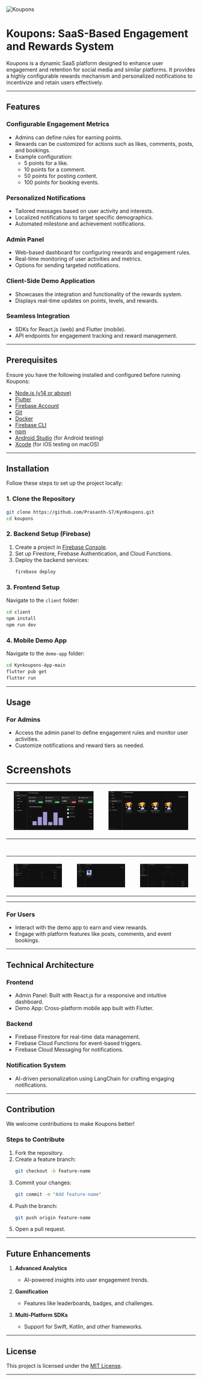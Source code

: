 ![Koupons](https://github.com/user-attachments/assets/664c86e0-c44f-4705-b10a-05d1d2c537e7)

# Koupons: SaaS-Based Engagement and Rewards System

Koupons is a dynamic SaaS platform designed to enhance user engagement and retention for social media and similar platforms. It provides a highly configurable rewards mechanism and personalized notifications to incentivize and retain users effectively.

---

## Features

### **Configurable Engagement Metrics**

- Admins can define rules for earning points.
- Rewards can be customized for actions such as likes, comments, posts, and bookings.
- Example configuration:
  - 5 points for a like.
  - 10 points for a comment.
  - 50 points for posting content.
  - 100 points for booking events.

### **Personalized Notifications**

- Tailored messages based on user activity and interests.
- Localized notifications to target specific demographics.
- Automated milestone and achievement notifications.

### **Admin Panel**

- Web-based dashboard for configuring rewards and engagement rules.
- Real-time monitoring of user activities and metrics.
- Options for sending targeted notifications.

### **Client-Side Demo Application**

- Showcases the integration and functionality of the rewards system.
- Displays real-time updates on points, levels, and rewards.

### **Seamless Integration**

- SDKs for React.js (web) and Flutter (mobile).
- API endpoints for engagement tracking and reward management.

---

## Prerequisites

Ensure you have the following installed and configured before running Koupons:

- [Node.js (v14 or above)](https://nodejs.org/)
- [Flutter](https://flutter.dev/)
- [Firebase Account](https://firebase.google.com/)
- [Git](https://git-scm.com/)
- [Docker](https://www.docker.com/)
- [Firebase CLI](https://firebase.google.com/docs/cli)
- [npm](https://www.npmjs.com/)
- [Android Studio](https://developer.android.com/studio) (for Android testing)
- [Xcode](https://developer.apple.com/xcode/) (for iOS testing on macOS)

---

## Installation

Follow these steps to set up the project locally:

### 1. Clone the Repository

```bash
git clone https://github.com/Prasanth-S7/KynKoupons.git
cd koupons
```

### 2. Backend Setup (Firebase)

1. Create a project in [Firebase Console](https://console.firebase.google.com/).
2. Set up Firestore, Firebase Authentication, and Cloud Functions.
3. Deploy the backend services:
   ```bash
   firebase deploy
   ```

### 3. Frontend Setup

Navigate to the `client` folder:

```bash
cd client
npm install
npm run dev
```

### 4. Mobile Demo App

Navigate to the `demo-app` folder:

```bash
cd Kynkoupons-App-main
flutter pub get
flutter run
```

---

## Usage

### For Admins

- Access the admin panel to define engagement rules and monitor user activities.
- Customize notifications and reward tiers as needed.

# Screenshots

<table cellspacing="20" cellpadding="20">
<tr>
<td width="50%" align="center" style="padding: 20px;">
<img src="./hosted-assets/home.png" alt="Home Screen" width="100%">
</td>
<td width="50%" align="center" style="padding: 20px;">
<img src="./hosted-assets/achievements.png" alt="Achievements Screen" width="100%">
</td>
</tr>
</table>

<br>

<table cellspacing="20" cellpadding="20">
<tr>
<td width="33%" align="center" style="padding: 20px;">
<img src="./hosted-assets/levels.png" alt="Levels Screen" width="100%">
</td>
<td width="33%" align="center" style="padding: 20px;">
<img src="./hosted-assets/titles.png" alt="Titles Screen" width="100%">
</td>
<td width="33%" align="center" style="padding: 20px;">
<img src="./hosted-assets/leaderboard.png" alt="Leaderboard Screen" width="100%">
</td>
</tr>
</table>

---

### For Users

- Interact with the demo app to earn and view rewards.
- Engage with platform features like posts, comments, and event bookings.

---

## Technical Architecture

### **Frontend**

- Admin Panel: Built with React.js for a responsive and intuitive dashboard.
- Demo App: Cross-platform mobile app built with Flutter.

### **Backend**

- Firebase Firestore for real-time data management.
- Firebase Cloud Functions for event-based triggers.
- Firebase Cloud Messaging for notifications.

### **Notification System**

- AI-driven personalization using LangChain for crafting engaging notifications.

---

## Contribution

We welcome contributions to make Koupons better!

### Steps to Contribute

1. Fork the repository.
2. Create a feature branch:
   ```bash
   git checkout -b feature-name
   ```
3. Commit your changes:
   ```bash
   git commit -m "Add feature-name"
   ```
4. Push the branch:
   ```bash
   git push origin feature-name
   ```
5. Open a pull request.

---

## Future Enhancements

1. **Advanced Analytics**

   - AI-powered insights into user engagement trends.

2. **Gamification**

   - Features like leaderboards, badges, and challenges.

3. **Multi-Platform SDKs**
   - Support for Swift, Kotlin, and other frameworks.

---

## License

This project is licensed under the [MIT License](https://opensource.org/licenses/MIT).

---

